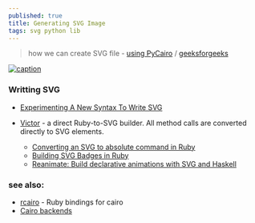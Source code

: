 ```yaml
---
published: true
title: Generating SVG Image
tags: svg python lib
---
```

> how we can create SVG file - [using PyCairo](https://pypi.org/project/pycairo/) / [geeksforgeeks](https://www.geeksforgeeks.org/creating-svg-image-using-pycairo/)

[ ![caption](https://warehouse-camo.ingress.cmh1.psfhosted.org/3fe969d55764cb53e6c44287cad1958b15dabde7/68747470733a2f2f7261772e67697468756275736572636f6e74656e742e636f6d2f7079676f626a6563742f7079636169726f2f6d61737465722f646f63732f696d616765732f6578616d706c652e737667) ](https://pypi.org/project/pycairo/)

### Writting SVG 
- [Experimenting A New Syntax To Write SVG](https://yuanchuan.dev/experimenting-a-new-syntax-to-write-svg)

- [Victor](https://github.com/DannyBen/victor) -  a direct Ruby-to-SVG builder. All method calls are converted directly to SVG elements.
	- [Converting an SVG to absolute command in Ruby](https://stackoverflow.com/questions/68870185/converting-an-svg-to-absolute-command-in-ruby)
    - [Building SVG Badges in Ruby](https://www.mayerdan.com/ruby/2019/04/10/building-svg-badges)
    - [Reanimate: Build declarative animations with SVG and Haskell](https://news.ycombinator.com/item?id=34074380)


### see also:
- [rcairo](https://github.com/rcairo/rcairo) - Ruby bindings for cairo
- [Cairo backends](https://zetcode.com/gfx/cairo/cairobackends/)

